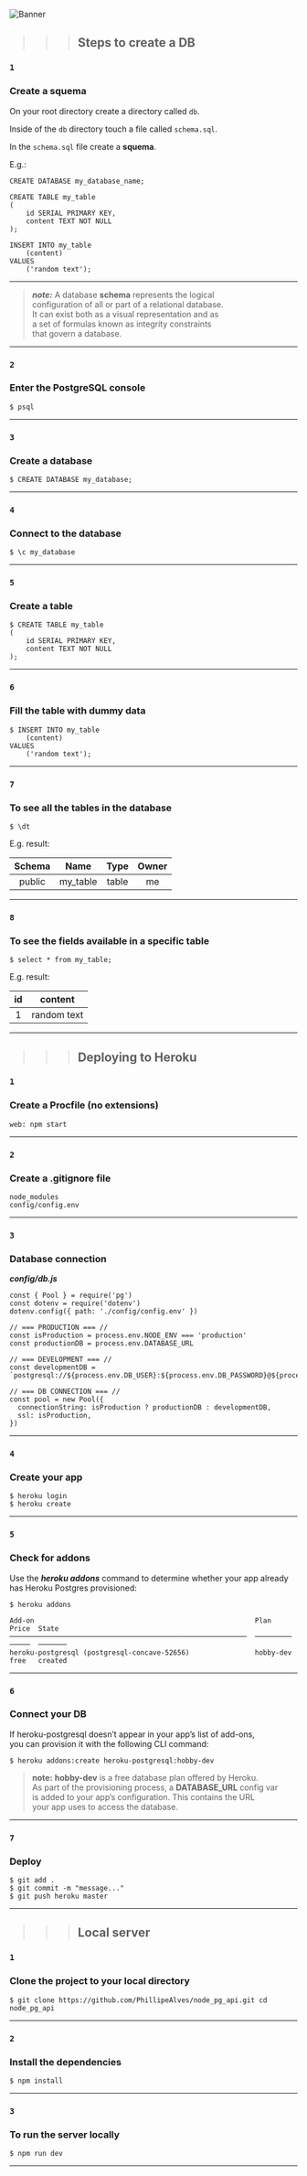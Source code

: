 ![Banner](/public/pg-banner.gif)

>>>## Steps to create a DB


### `1`

### Create a squema

On your root directory create a directory called `db`. 

Inside of the `db` directory touch a file called `schema.sql`.

In the `schema.sql` file create a **squema**.

E.g.:

```
CREATE DATABASE my_database_name;

CREATE TABLE my_table
(
    id SERIAL PRIMARY KEY,
    content TEXT NOT NULL
);

INSERT INTO my_table
    (content)
VALUES
    ('random text');

```
---
> **_note:_** A database **schema** represents the logical <br/>
 configuration of all or part of a relational database.<br/>
It can exist both as a visual representation and as  <br/> 
a set of formulas known as integrity constraints <br/> 
that govern a database. 

---

### `2`

### Enter the PostgreSQL console

```
$ psql
```
---

### `3`

### Create a database

```
$ CREATE DATABASE my_database;
```
---

### `4`

### Connect to the database

```
$ \c my_database
```

---

### `5`

### Create a table

```
$ CREATE TABLE my_table
(
    id SERIAL PRIMARY KEY,
    content TEXT NOT NULL
);
```

---

### `6`

### Fill the table with dummy data

```
$ INSERT INTO my_table
    (content)
VALUES
    ('random text');
```

---

### `7`

### To see all the tables in the database


```
$ \dt
```

E.g. result:
          
| Schema |   Name   | Type  |  Owner  |
| :----: | :------: | :---: | :-----: |
| public | my_table | table |   me    |

--- 

### `8`

### To see the fields available in a specific table

```
$ select * from my_table;
```

E.g. result:

|  id |   content    |
| :-: | :----------: | 
|  1  |  random text |

---

>>>## Deploying to Heroku

### `1`

### Create a Procfile (no extensions)

```
web: npm start
```
---

### `2`

### Create a .gitignore file

```
node_modules
config/config.env
```
---

### `3`

### Database connection

***config/db.js***

```
const { Pool } = require('pg')
const dotenv = require('dotenv')
dotenv.config({ path: './config/config.env' })

// === PRODUCTION === //
const isProduction = process.env.NODE_ENV === 'production'
const productionDB = process.env.DATABASE_URL

// === DEVELOPMENT === //
const developmentDB = `postgresql://${process.env.DB_USER}:${process.env.DB_PASSWORD}@${process.env.DB_HOST}:${process.env.DB_PORT}/${process.env.DB_DATABASE}`

// === DB CONNECTION === //
const pool = new Pool({
  connectionString: isProduction ? productionDB : developmentDB,
  ssl: isProduction,
})
```
---

### `4`

### Create your app

```
$ heroku login
$ heroku create
```
---

### `5`

### Check for addons

Use the **_heroku addons_** command to determine whether your app already </br>
has Heroku Postgres provisioned:

```
$ heroku addons

Add-on                                                      Plan       Price  State
──────────────────────────────────────────────────────────  ─────────  ─────  ───────
heroku-postgresql (postgresql-concave-52656)                hobby-dev  free   created
```
---

### `6`

### Connect your DB

If heroku-postgresql doesn’t appear in your app’s list of add-ons, </br>
you can provision it with the following CLI command:

```
$ heroku addons:create heroku-postgresql:hobby-dev
```

> **note:** **hobby-dev** is a free database plan offered by Heroku. </br>
As part of the provisioning process, a **DATABASE_URL** config var </br>
is added to your app’s configuration. This contains the URL </br>
your app uses to access the database.

---

### `7`

### Deploy

```
$ git add .
$ git commit -m "message..."
$ git push heroku master
```
---


>>>## Local server




### `1`

### Clone the project to your local directory

```
$ git clone https://github.com/PhillipeAlves/node_pg_api.git cd node_pg_api
```
---

### `2`

### Install the dependencies

```
$ npm install
```
---

### `3`

### To run the server locally

```
$ npm run dev
```
---







